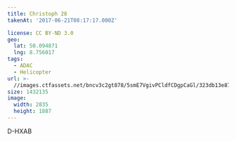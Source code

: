 ```yaml
---
title: Christoph 28
takenAt: '2017-06-21T08:17:17.000Z'

license: CC BY-ND 3.0
geo:
  lat: 50.094871
  lng: 8.756017
tags:
  - ADAC
  - Helicopter
url: >-
  //images.ctfassets.net/bncv3c2gt878/5smE7VgivPCldfCDgpCaGl/323db13e87ae732b145b44df36c3f884/christoph-28_35054835520_o
size: 1432135
image:
  width: 2835
  height: 1887
---
```


D-HXAB
